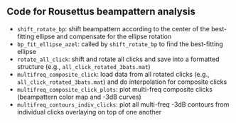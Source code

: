 ## Code for Rousettus beampattern analysis

- `shift_rotate_bp`: shift beampattern according to the center of the best-fitting ellipse and compensate for the ellipse rotation
- `bp_fit_ellipse_azel`: called by `shift_rotate_bp` to find the best-fitting ellipse
- `rotate_all_click`: shift and rotate all clicks and save into a formatted structure (e.g., `all_click_rotated_3bats.mat`)
- `multifreq_composite_click`: load data from all rotated clicks (e.g., `all_click_rotated_3bats.mat`) and do interpolation for composite clicks
- `multifreq_composite_click_plots`: plot multi-freq composite clicks (beampattern color map and -3dB curves)
- `multifreq_contours_indiv_clicks`: plot all multi-freq -3dB contours from individual clicks overlaying on top of one another

